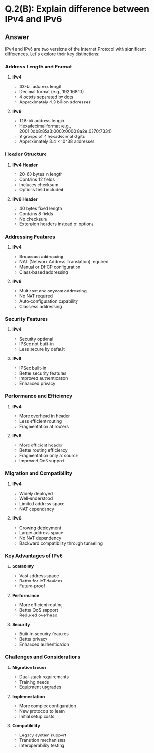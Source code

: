 # Q.2(B): Explain difference between IPv4 and IPv6

## Answer

IPv4 and IPv6 are two versions of the Internet Protocol with significant differences. Let's explore their key distinctions:

### Address Length and Format

1. **IPv4**
   - 32-bit address length
   - Decimal format (e.g., 192.168.1.1)
   - 4 octets separated by dots
   - Approximately 4.3 billion addresses

2. **IPv6**
   - 128-bit address length
   - Hexadecimal format (e.g., 2001:0db8:85a3:0000:0000:8a2e:0370:7334)
   - 8 groups of 4 hexadecimal digits
   - Approximately 3.4 × 10^38 addresses

### Header Structure

1. **IPv4 Header**
   - 20-60 bytes in length
   - Contains 12 fields
   - Includes checksum
   - Options field included

2. **IPv6 Header**
   - 40 bytes fixed length
   - Contains 8 fields
   - No checksum
   - Extension headers instead of options

### Addressing Features

1. **IPv4**
   - Broadcast addressing
   - NAT (Network Address Translation) required
   - Manual or DHCP configuration
   - Class-based addressing

2. **IPv6**
   - Multicast and anycast addressing
   - No NAT required
   - Auto-configuration capability
   - Classless addressing

### Security Features

1. **IPv4**
   - Security optional
   - IPSec not built-in
   - Less secure by default

2. **IPv6**
   - IPSec built-in
   - Better security features
   - Improved authentication
   - Enhanced privacy

### Performance and Efficiency

1. **IPv4**
   - More overhead in header
   - Less efficient routing
   - Fragmentation at routers

2. **IPv6**
   - More efficient header
   - Better routing efficiency
   - Fragmentation only at source
   - Improved QoS support

### Migration and Compatibility

1. **IPv4**
   - Widely deployed
   - Well-understood
   - Limited address space
   - NAT dependency

2. **IPv6**
   - Growing deployment
   - Larger address space
   - No NAT dependency
   - Backward compatibility through tunneling

### Key Advantages of IPv6

1. **Scalability**
   - Vast address space
   - Better for IoT devices
   - Future-proof

2. **Performance**
   - More efficient routing
   - Better QoS support
   - Reduced overhead

3. **Security**
   - Built-in security features
   - Better privacy
   - Enhanced authentication

### Challenges and Considerations

1. **Migration Issues**
   - Dual-stack requirements
   - Training needs
   - Equipment upgrades

2. **Implementation**
   - More complex configuration
   - New protocols to learn
   - Initial setup costs

3. **Compatibility**
   - Legacy system support
   - Transition mechanisms
   - Interoperability testing 